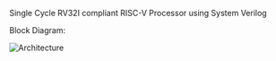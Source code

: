 Single Cycle RV32I compliant RISC-V Processor using System Verilog

Block Diagram:

![Architecture](https://github.com/user-attachments/assets/eb160ceb-f638-4488-892f-3c94a9a7a405)
